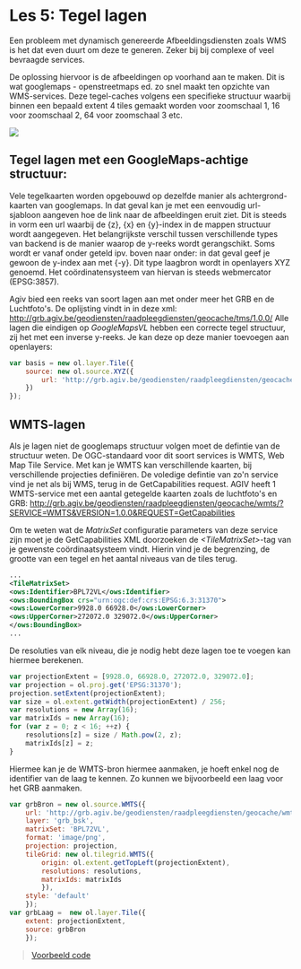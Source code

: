 Les 5: Tegel lagen
==== 

Een probleem met dynamisch genereerde Afbeeldingsdiensten zoals WMS is het dat even duurt om deze te generen. Zeker bij bij complexe of veel bevraagde services.

De oplossing hiervoor is de afbeeldingen op voorhand aan te maken. Dit is wat googlemaps - openstreetmaps ed. zo snel maakt ten opzichte van WMS-services. 
Deze tegel-caches volgens een specifieke structuur waarbij binnen een bepaald extent 4 tiles gemaakt worden voor zoomschaal 1, 16 voor zoomschaal 2, 64 voor zoomschaal 3 etc. 

![](https://i-msdn.sec.s-msft.com/dynimg/IC96238.jpg)

Tegel lagen met een GoogleMaps-achtige structuur:
----
Vele tegelkaarten worden opgebouwd op dezelfde manier als achtergrond-kaarten van googlemaps. 
In dat geval kan je met een eenvoudig url-sjabloon aangeven hoe de link naar de afbeeldingen eruit ziet.
Dit is steeds in vorm een url waarbij de {z}, {x} en {y}-index in de mappen structuur wordt aangegeven. 
Het belangrijkste verschil tussen verschillende types van backend is de manier waarop de y-reeks wordt gerangschikt.
Soms wordt er vanaf onder geteld ipv. boven naar onder: in dat geval geef je gewoon de y-index aan met {-y}.
Dit type laagbron wordt in openlayers XYZ genoemd. Het coördinatensysteem van hiervan is steeds webmercator (EPSG:3857).

Agiv bied een reeks van soort lagen aan met onder meer het GRB en de Luchtfoto's. De oplijsting vindt in in deze xml:
http://grb.agiv.be/geodiensten/raadpleegdiensten/geocache/tms/1.0.0/ 
Alle lagen die eindigen op *GoogleMapsVL* hebben een correcte tegel structuur, zij het met een inverse y-reeks.
Je kan deze op deze manier toevoegen aan openlayers:
```javascript
var basis = new ol.layer.Tile({
    source: new ol.source.XYZ({
        url: 'http://grb.agiv.be/geodiensten/raadpleegdiensten/geocache/tms/1.0.0/grb_bsk@GoogleMapsVL/{z}/{x}/{-y}.png'
    })    
});	
```

WMTS-lagen
----
Als je lagen niet de googlemaps structuur volgen moet de defintie van de structuur weten.
De OGC-standaard voor dit soort services is WMTS, Web Map Tile Service. 
Met kan je WMTS kan verschillende kaarten, bij verschillende projecties definiëren. De voledige defintie van zo'n service vind je net als bij WMS, terug in de GetCapabilities request.
AGIV heeft 1 WMTS-service met een aantal getegelde kaarten zoals de luchtfoto's en GRB: http://grb.agiv.be/geodiensten/raadpleegdiensten/geocache/wmts/?SERVICE=WMTS&VERSION=1.0.0&REQUEST=GetCapabilities

Om te weten wat de *MatrixSet* configuratie parameters van deze service zijn moet je de GetCapabilities XML doorzoeken de *&lt;TileMatrixSet>*-tag van je gewenste coördinaatsysteem vindt. Hierin vind je de begrenzing, de grootte van een tegel en het aantal niveaus van de tiles terug. 
```xml
...
<TileMatrixSet>
<ows:Identifier>BPL72VL</ows:Identifier>
<ows:BoundingBox crs="urn:ogc:def:crs:EPSG:6.3:31370">
<ows:LowerCorner>9928.0 66928.0</ows:LowerCorner>
<ows:UpperCorner>272072.0 329072.0</ows:UpperCorner>
</ows:BoundingBox>
...
```
De resoluties van elk niveau, die je nodig hebt deze lagen toe te voegen kan hiermee berekenen. 

```javascript
var projectionExtent = [9928.0, 66928.0, 272072.0, 329072.0];
var projection = ol.proj.get('EPSG:31370');
projection.setExtent(projectionExtent);
var size = ol.extent.getWidth(projectionExtent) / 256;
var resolutions = new Array(16);
var matrixIds = new Array(16);
for (var z = 0; z < 16; ++z) {
    resolutions[z] = size / Math.pow(2, z);
    matrixIds[z] = z;
}
```
Hiermee kan je de WMTS-bron hiermee aanmaken, je hoeft enkel nog de identifier van de laag te kennen.
Zo kunnen we bijvoorbeeld een laag voor het GRB aanmaken.
```javascript
var grbBron = new ol.source.WMTS({
    url: 'http://grb.agiv.be/geodiensten/raadpleegdiensten/geocache/wmts/',
    layer: 'grb_bsk',
    matrixSet: 'BPL72VL',
    format: 'image/png',
    projection: projection,
    tileGrid: new ol.tilegrid.WMTS({
        origin: ol.extent.getTopLeft(projectionExtent),
        resolutions: resolutions,
        matrixIds: matrixIds
        }),
    style: 'default'
    });
var grbLaag =  new ol.layer.Tile({
    extent: projectionExtent,
    source: grbBron 
    });
``` 

> [Voorbeeld code](examples/OL3_LES5_tiles.js)


